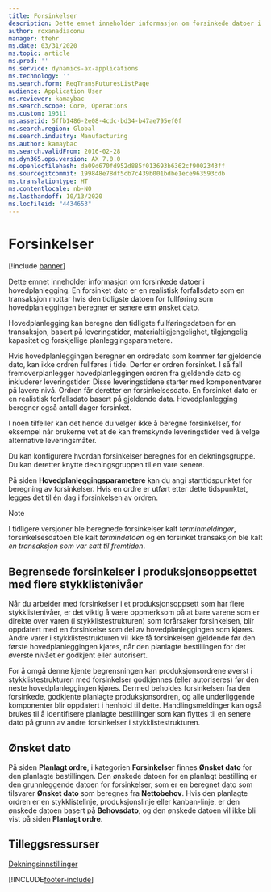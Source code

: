 ```yaml
---
title: Forsinkelser
description: Dette emnet inneholder informasjon om forsinkede datoer i hovedplanlegging. En forsinket dato er en realistisk forfallsdato som en transaksjon mottar hvis den tidligste datoen for fullføring som hovedplanleggingen beregner er senere enn ønsket dato.
author: roxanadiaconu
manager: tfehr
ms.date: 03/31/2020
ms.topic: article
ms.prod: ''
ms.service: dynamics-ax-applications
ms.technology: ''
ms.search.form: ReqTransFuturesListPage
audience: Application User
ms.reviewer: kamaybac
ms.search.scope: Core, Operations
ms.custom: 19311
ms.assetid: 5ffb1486-2e08-4cdc-bd34-b47ae795ef0f
ms.search.region: Global
ms.search.industry: Manufacturing
ms.author: kamaybac
ms.search.validFrom: 2016-02-28
ms.dyn365.ops.version: AX 7.0.0
ms.openlocfilehash: da09d670fd952d885f013693b6362cf9002343ff
ms.sourcegitcommit: 199848e78df5cb7c439b001bdbe1ece963593cdb
ms.translationtype: HT
ms.contentlocale: nb-NO
ms.lasthandoff: 10/13/2020
ms.locfileid: "4434653"
---
```

# <a name="delays"></a>Forsinkelser

[!include [banner](../includes/banner.md)]

Dette emnet inneholder informasjon om forsinkede datoer i hovedplanlegging. En forsinket dato er en realistisk forfallsdato som en transaksjon mottar hvis den tidligste datoen for fullføring som hovedplanleggingen beregner er senere enn ønsket dato.

Hovedplanlegging kan beregne den tidligste fullføringsdatoen for en transaksjon, basert på leveringstider, materialtilgjengelighet, tilgjengelig kapasitet og forskjellige planleggingsparametere. 

Hvis hovedplanleggingen beregner en ordredato som kommer før gjeldende dato, kan ikke ordren fullføres i tide. Derfor er ordren forsinket. I så fall fremoverplanlegger hovedplanleggingen ordren fra gjeldende dato og inkluderer leveringstider. Disse leveringstidene starter med komponentvarer på lavere nivå. Ordren får deretter en forsinkelsesdato. En forsinket dato er en realistisk forfallsdato basert på gjeldende data. Hovedplanlegging beregner også antall dager forsinket. 

I noen tilfeller kan det hende du velger ikke å beregne forsinkelser, for eksempel når brukerne vet at de kan fremskynde leveringstider ved å velge alternative leveringsmåter. 

Du kan konfigurere hvordan forsinkelser beregnes for en dekningsgruppe. Du kan deretter knytte dekningsgruppen til en vare senere. 

På siden **Hovedplanleggingsparametere** kan du angi starttidspunktet for beregning av forsinkelser. Hvis en ordre er utført etter dette tidspunktet, legges det til én dag i forsinkelsen av ordren. 

> [!NOTE]
> I tidligere versjoner ble beregnede forsinkelser kalt *terminmeldinger*, forsinkelsesdatoen ble kalt *termindatoen* og en forsinket transaksjon ble kalt *en transaksjon som var satt til fremtiden*.

## <a name="limited-delays-in-production-setup-with-multiple-bom-levels"></a>Begrensede forsinkelser i produksjonsoppsettet med flere stykklistenivåer
Når du arbeider med forsinkelser i et produksjonsoppsett som har flere stykklistenivåer, er det viktig å være oppmerksom på at bare varene som er direkte over varen (i stykklistestrukturen) som forårsaker forsinkelsen, blir oppdatert med en forsinkelse som del av hovedplanleggingen som kjøres. Andre varer i stykklistestrukturen vil ikke få forsinkelsen gjeldende før den første hovedplanleggingen kjøres, når den planlagte bestillingen for det øverste nivået er godkjent eller autorisert. 

For å omgå denne kjente begrensningen kan produksjonsordrene øverst i stykklistestrukturen med forsinkelser godkjennes (eller autoriseres) før den neste hovedplanleggingen kjøres. Dermed beholdes forsinkelsen fra den forsinkede, godkjente planlagte produksjonsordren, og alle underliggende komponenter blir oppdatert i henhold til dette.
Handlingsmeldinger kan også brukes til å identifisere planlagte bestillinger som kan flyttes til en senere dato på grunn av andre forsinkelser i stykklistestrukturen.

## <a name="desired-date"></a>Ønsket dato

På siden **Planlagt ordre**, i kategorien **Forsinkelser** finnes **Ønsket dato** for den planlagte bestillingen. Den ønskede datoen for en planlagt bestilling er den grunnleggende datoen for forsinkelser, som er en beregnet dato som tilsvarer **Ønsket dato** som beregnes fra **Nettobehov**. Hvis den planlagte ordren er en stykklistelinje, produksjonslinje eller kanban-linje, er den ønskede datoen basert på **Behovsdato**, og den ønskede datoen vil ikke bli vist på siden **Planlagt ordre**.

<a name="additional-resources"></a>Tilleggsressurser
--------

[Dekningsinnstillinger](coverage-settings.md)


[!INCLUDE[footer-include](../../includes/footer-banner.md)]